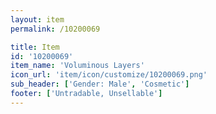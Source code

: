 ```yaml
---
layout: item
permalink: /10200069

title: Item
id: '10200069'
item_name: 'Voluminous Layers'
icon_url: 'item/icon/customize/10200069.png'
sub_header: ['Gender: Male', 'Cosmetic']
footer: ['Untradable, Unsellable']
---
```


